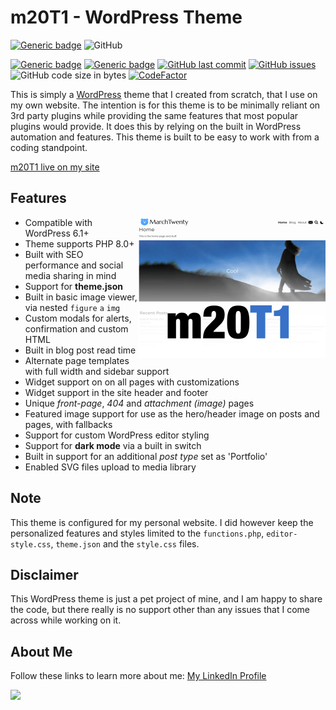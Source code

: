# m20T1 - WordPress Theme

[![Generic badge](https://img.shields.io/github/v/release/midkiffaries/m20T1?include_prereleases&style=for-the-badge)](https://github.com/midkiffaries/m20T1/releases/)
![GitHub](https://img.shields.io/github/license/midkiffaries/m20T1?color=blue&style=for-the-badge)

[![Generic badge](https://img.shields.io/badge/Language-php-blue.svg)](https://github.com/midkiffaries/m20T1/search?l=php)
[![Generic badge](https://img.shields.io/badge/Language-javascript-red.svg)](https://github.com/midkiffaries/m20T1/search?l=javascript)
[![GitHub last commit](https://img.shields.io/github/last-commit/midkiffaries/m20T1)](https://github.com/midkiffaries/m20T1/commits)
[![GitHub issues](https://img.shields.io/github/issues/midkiffaries/m20T1)](https://github.com/midkiffaries/m20T1/issues)
![GitHub code size in bytes](https://img.shields.io/github/languages/code-size/midkiffaries/m20T1)
[![CodeFactor](https://www.codefactor.io/repository/github/midkiffaries/m20t1/badge)](https://www.codefactor.io/repository/github/midkiffaries/m20t1)


This is simply a <a href="https://wordpress.org/">WordPress</a> theme that I created from scratch, that I use on my own website.
The intention is for this theme is to be minimally reliant on 3rd party plugins while providing the same features that most popular plugins would provide. It does this by relying on the built in WordPress automation and features. This theme is built to be easy to work with from a coding standpoint.

<a href="https://www.marchtwenty.com/">m20T1 live on my site</a>

## Features
<img src="https://github.com/midkiffaries/m20T1/blob/c30b7d20c3ab426311dea8624b8ea740a002bb31/screenshot.png" alt="" width="300" align="right" />

- Compatible with WordPress 6.1+
- Theme supports PHP 8.0+
- Built with SEO performance and social media sharing in mind
- Support for <b>theme.json</b>
- Built in basic image viewer, via nested <code>figure</code> <code>a</code> <code>img</code>
- Custom modals for alerts, confirmation and custom HTML
- Built in blog post read time
- Alternate page templates with full width and sidebar support
- Widget support on on all pages with customizations
- Widget support in the site header and footer
- Unique <i>front-page</i>, <i>404</i> and <i>attachment (image)</i> pages
- Featured image support for use as the hero/header image on posts and pages, with fallbacks
- Support for custom WordPress editor styling
- Support for <b>dark mode</b> via a built in switch
- Built in support for an additional <i>post type</i> set as 'Portfolio'
- Enabled SVG files upload to media library

## Note
This theme is configured for my personal website. I did however keep the personalized features and styles limited to the <code>functions.php</code>, <code>editor-style.css</code>, <code>theme.json</code> and the <code>style.css</code> files.

## Disclaimer
This WordPress theme is just a pet project of mine, and I am happy to share the code, but there really is no support other than any issues that I come across while working on it.

## About Me
Follow these links to learn more about me:
<a href="https://www.linkedin.com/in/tedbalmer/">My LinkedIn Profile</a>

<a href="https://github.com/midkiffaries/m20T1/graphs/contributors">
  <img src="https://contrib.rocks/image?repo=midkiffaries/m20T1" />
</a>
